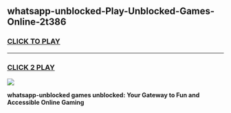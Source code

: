 
## whatsapp-unblocked-Play-Unblocked-Games-Online-2t386
<h3>
<a href="https://premium76.site?title=whatsapp-unblocked&ref=25A">CLICK TO PLAY</a></h3>
<hr>

<h3>
<a href="https://premium76.site?title=whatsapp-unblocked&ref=25A">CLICK 2 PLAY</a>
  
</h3>

<a href="https://premium76.site?title=whatsapp-unblocked&ref=25A"><img src="https://clearcache.store/games.png"></a>


**whatsapp-unblocked games unblocked: Your Gateway to Fun and Accessible Online Gaming**
